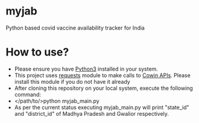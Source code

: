 # myjab
Python based covid vaccine availability tracker for India

# How to use?
- Please ensure you have [Python3](https://www.python.org/downloads/) installed in your system.
- This project uses [requests](https://pypi.org/project/requests/) module to make calls to [Cowin APIs](https://apisetu.gov.in/public/marketplace/api/cowin). Please install this module if you do not have it already
- After cloning this repository on your local system, execute the following command:
-  </path/to/>python myjab_main.py
- As per the current status executing myjab_main.py will print "state_id" and "district_id" of Madhya Pradesh and Gwalior respectively.
